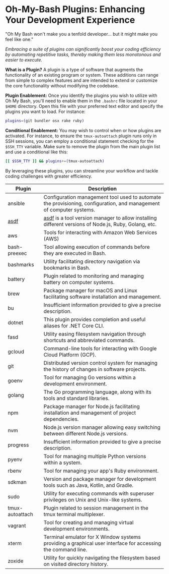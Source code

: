 # Oh-My-Bash Plugins: Enhancing Your Development Experience

"Oh My Bash won't make you a tenfold developer... but it might make you feel like one."

_Embracing a suite of plugins can significantly boost your coding efficiency by automating repetitive tasks, thereby making them less monotonous and easier to execute._

**What is a Plugin?**
A plugin is a type of software that augments the functionality of an existing program or system. These additions can range from simple to complex features and are intended to extend or customize the core functionality without modifying the codebase.

**Plugin Enablement:**
Once you identify the plugins you wish to utilize with Oh My Bash, you'll need to enable them in the `.bashrc` file located in your `$HOME` directory. Open this file with your preferred text editor and specify the plugins you want to load. For instance:

```bash
plugins=(git bundler osx rake ruby)
```

**Conditional Enablement:**
You may wish to control when or how plugins are activated. For instance, to ensure the `tmux-autoattach` plugin runs only in SSH sessions, you can employ a conditional statement checking for the `$SSH_TTY` variable. Make sure to remove the plugin from the main plugin list and use a conditional like this:

```bash
[[ $SSH_TTY ]] && plugins+=(tmux-autoattach)
```

By leveraging these plugins, you can streamline your workflow and tackle coding challenges with greater efficiency.

| Plugin          | Description                                                                                                         |
| --------------- | ------------------------------------------------------------------------------------------------------------------- |
| ansible         | Configuration management tool used to automate the provisioning, configuration, and management of computer systems. |
| [asdf](asdf)    | [asdf](https://asdf-vm.com) is a tool version manager to allow installing different versions of Node.js, Ruby, Golang, etc.
| aws             | Tools for interacting with Amazon Web Services (AWS)                                                                |
| bash-preexec    | Tool allowing execution of commands before they are executed in Bash.                                               |
| bashmarks       | Utility facilitating directory navigation via bookmarks in Bash.                                                    |
| battery         | Plugin related to monitoring and managing battery on computer systems.                                              |
| brew            | Package manager for macOS and Linux facilitating software installation and management.                              |
| bu              | Insufficient information provided to give a precise description.                                                    |
| dotnet          | This plugin provides completion and useful aliases for .NET Core CLI.                                               |
| fasd            | Utility easing filesystem navigation through shortcuts and abbreviated commands.                                    |
| gcloud          | Command-line tools for interacting with Google Cloud Platform (GCP).                                                |
| git             | Distributed version control system for managing the history of changes in software projects.                        |
| goenv           | Tool for managing Go versions within a development environment.                                                     |
| golang          | The Go programming language, along with its tools and standard libraries.                                           |
| npm             | Package manager for Node.js facilitating installation and management of project dependencies.                       |
| nvm             | Node.js version manager allowing easy switching between different Node.js versions.                                 |
| progress        | Insufficient information provided to give a precise description.                                                    |
| pyenv           | Tool for managing multiple Python versions within a system.                                                         |
| rbenv           | Tool for managing your app's Ruby environment.                                                                      |
| sdkman          | Version and package manager for development tools such as Java, Kotlin, and Gradle.                                 |
| sudo            | Utility for executing commands with superuser privileges on Unix and Unix-like systems.                             |
| tmux-autoattach | Plugin related to session management in the tmux terminal multiplexer.                                              |
| vagrant         | Tool for creating and managing virtual development environments.                                                    |
| xterm           | Terminal emulator for X Window systems providing a graphical user interface for accessing the command line.         |
| zoxide          | Utility for quickly navigating the filesystem based on visited directory history.                                   |
